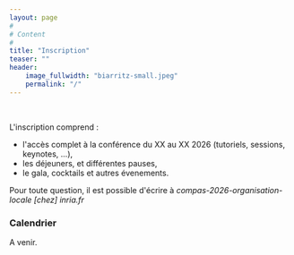 ```yaml
---
layout: page
#
# Content
#
title: "Inscription"
teaser: ""
header:
    image_fullwidth: "biarritz-small.jpeg"
    permalink: "/"
---
```



<br>

L'inscription comprend :
  * l'accès complet à la conférence du XX au XX 2026 (tutoriels, sessions, keynotes, ...),
  * les déjeuners, et différentes pauses,
  * le gala, cocktails et autres évenements.

Pour toute question, il est possible d'écrire à
*compas-2026-organisation-locale [chez] inria.fr*

### Calendrier

A venir.


<!-- * [Nouvelle inscription](/inscription/nouvelle) -->
<!-- * [Gérer mon inscription](/inscription/gestion) -->
